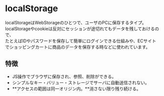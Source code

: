 # localStorage

localStorageはWebStorageのひとつで、ユーザのPCに保存するタイプ。  
localStorageやcookieは反対にセッションが途切れてもデータを残しておけるので、  
たとえばIDやパスワードを保存して簡単にログインできる仕組みや、ECサイトでショッピングカートに商品のデータを保存する時などに使われています。

## 特徴

- JS操作でブラウザに保存され、参照、削除ができる。
- シンプルなキー・バリュー・ストレージでサーバに自動送信されない。
- **アクセスの範囲は同一オリジン内。**消さない限り残り続ける。